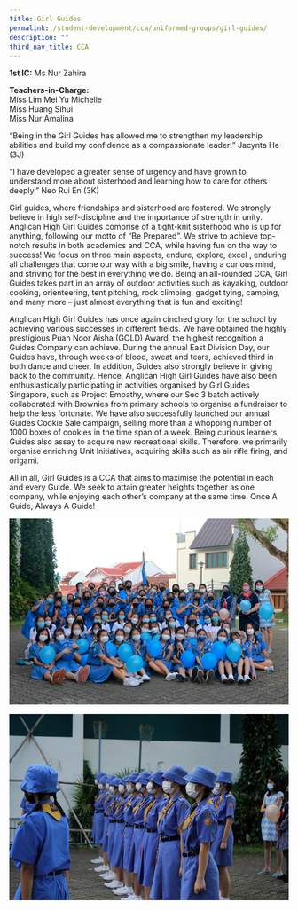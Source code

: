 ```yaml
---
title: Girl Guides
permalink: /student-development/cca/uniformed-groups/girl-guides/
description: ""
third_nav_title: CCA
---
```

<b>1st IC:</b> 
Ms Nur Zahira<br>

<b>Teachers-in-Charge:</b><br>
Miss Lim Mei Yu Michelle<br>
Miss Huang Sihui<br>
Miss Nur Amalina<br>

“Being in the Girl Guides has allowed me to strengthen my leadership abilities and build my confidence as a compassionate leader!” Jacynta He (3J)

“I have developed a greater sense of urgency and have grown to understand more about sisterhood and learning how to care for others deeply.” Neo Rui En (3K)

Girl guides, where friendships and sisterhood are fostered. We strongly believe in high self-discipline and the importance of strength in unity. Anglican High Girl Guides comprise of a tight-knit sisterhood who is up for anything, following our motto of “Be Prepared”. We strive to achieve top-notch results in both academics and CCA, while having fun on the way to success! We focus on three main aspects, endure, explore, excel , enduring all challenges that come our way with a big smile, having a curious mind, and striving for the best in everything we do. Being an all-rounded CCA, Girl Guides takes part in an array of outdoor activities such as kayaking, outdoor cooking, orienteering, tent pitching, rock climbing, gadget tying, camping, and many more – just almost everything that is fun and exciting!

Anglican High Girl Guides has once again cinched glory for the school by achieving various successes in different fields. We have obtained the highly prestigious Puan Noor Aisha (GOLD) Award, the highest recognition a Guides Company can achieve. During the annual East Division Day, our Guides have, through weeks of blood, sweat and tears, achieved third in both dance and cheer. In addition, Guides also strongly believe in giving back to the community. Hence, Anglican High Girl Guides have also been enthusiastically participating in activities organised by Girl Guides Singapore, such as Project Empathy, where our Sec 3 batch actively collaborated with Brownies from primary schools to organise a fundraiser to help the less fortunate. We have also successfully launched our annual Guides Cookie Sale campaign, selling more than a whopping number of 1000 boxes of cookies in the time span of a week. Being curious learners, Guides also assay to acquire new recreational skills. Therefore, we primarily organise enriching Unit Initiatives, acquiring skills such as air rifle firing, and origami.

All in all, Girl Guides is a CCA that aims to maximise the potential in each and every Guide. We seek to attain greater heights together as one company, while enjoying each other’s company at the same time. Once A Guide, Always A Guide!

![](/images/Student%20Development/CCA/Girl%20Guides/2022_Girl_Guides_01.jpg)

![](/images/Student%20Development/CCA/Girl%20Guides/2022_Girl_Guides_02.jpg)